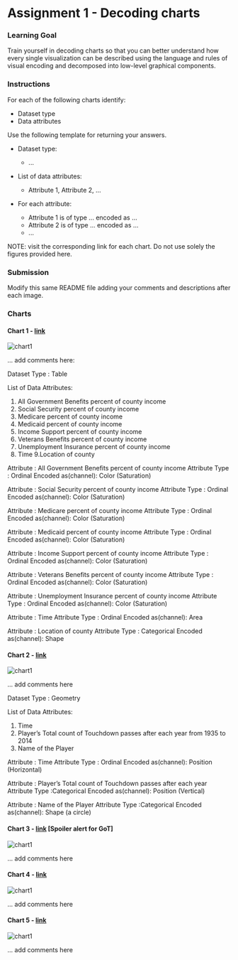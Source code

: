 # Assignment 1 - Decoding charts

### Learning Goal
Train yourself in decoding charts so that you can better understand how every single visualization can be described using the language and rules of visual encoding and decomposed into low-level graphical components.

### Instructions

For each of the following charts identify:

- Dataset type
- Data attributes

Use the following template for returning your answers.

- Dataset type:
  - ...

- List of data attributes:
  - Attribute 1, Attribute 2, ...

- For each attribute:
  - Attribute 1 is of type ... encoded as ...
  - Attribute 2 is of type ... encoded as ...
  - ...

NOTE: visit the corresponding link for each chart. Do not use solely the figures provided here.

### Submission

Modify this same README file adding your comments and descriptions after each image.

### Charts

#### Chart 1 - [link](https://archive.nytimes.com/www.nytimes.com/interactive/2012/02/12/us/entitlement-map.html)

![chart1](images/chart1.jpg)

... add comments here:

Dataset Type : Table

List of Data Attributes:

1. All Government Benefits percent of county income
2. Social Security percent of county income
3. Medicare percent of county income
4. Medicaid percent of county income
5. Income Support percent of county income
6. Veterans Benefits percent of county income
7. Unemployment Insurance percent of county income
8. Time
9.Location of county 


Attribute : All Government Benefits percent of county income 
Attribute Type : Ordinal
Encoded as(channel): Color (Saturation) 

Attribute : Social Security percent of county income
Attribute Type : Ordinal
Encoded as(channel): Color (Saturation)  

Attribute : Medicare percent of county income
Attribute Type : Ordinal
Encoded as(channel): Color (Saturation)  

Attribute : Medicaid percent of county income
Attribute Type : Ordinal
Encoded as(channel): Color (Saturation)  

Attribute : Income Support percent of county income
Attribute Type : Ordinal
Encoded as(channel): Color (Saturation)  

Attribute : Veterans Benefits percent of county income
Attribute Type : Ordinal
Encoded as(channel): Color (Saturation)  

Attribute : Unemployment Insurance percent of county income
Attribute Type : Ordinal
Encoded as(channel): Color (Saturation)  

Attribute : Time
Attribute Type : Ordinal
Encoded as(channel): Area

Attribute : Location of county 
Attribute Type : Categorical
Encoded as(channel): Shape 


#### Chart 2 - [link](http://www.nytimes.com/interactive/2014/10/19/upshot/peyton-manning-breaks-touchdown-passing-record.html)

![chart1](images/chart2.jpg)

... add comments here

Dataset Type : Geometry

List of Data Attributes: 
1. Time
2. Player’s Total count of Touchdown passes after each year from 1935 to 2014
3. Name of the Player

Attribute : Time
Attribute Type : Ordinal
Encoded as(channel): Position (Horizontal)

Attribute : Player’s Total count of Touchdown passes after each year
Attribute Type :Categorical
Encoded as(channel): Position (Vertical)

Attribute : Name of the Player
Attribute Type :Categorical
Encoded as(channel): Shape (a circle)

#### Chart 3 - [link](http://got-books-to-series.surge.sh) [Spoiler alert for GoT]

![chart1](images/chart3.jpg)

... add comments here


#### Chart 4 - [link](https://flowingdata.com/2016/06/28/distributions-of-annual-income/)

![chart1](images/chart4.jpg)

... add comments here


#### Chart 5 - [link](https://www.ventusky.com)

![chart1](images/chart5.jpg)

... add comments here
